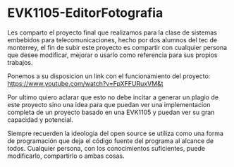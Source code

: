 # EVK1105-EditorFotografia

Les comparto el proyecto final que realizamos para la clase de sistemas embebidos para telecomunicaciones, hecho por dos alumnos del tec de monterrey, el fin de subir este proyecto es compartir con cualquier persona que desee modificar, mejorar o usarlo como referencia para sus propios trabajos.

Ponemos a su disposicion un link con el funcionamiento del proyecto: 
https://www.youtube.com/watch?v=FpXFFURuxVM&t

Por ultimo quiero aclarar que esto no debe incitar a generar un plagio de este proyecto sino una idea para que puedan ver una implementacion completa de un proyecto basado en una EVK1105 y puedan ver su gran capacidad y potencial.

Siempre recuerden la ideologia del open source se utiliza como una forma de programación que deja el código fuente del programa al alcance de todos. Cualquier persona, con los conocimientos suficientes, puede modificarlo, compartirlo o ambas cosas.

